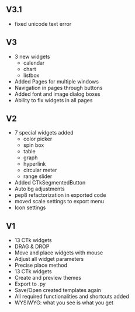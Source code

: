 ## V3.1
- fixed unicode text error

## V3
- 3 new widgets
  - calendar
  - chart
  - listbox
- Added Pages for multiple windows
- Navigation in pages through buttons
- Added font and image dialog boxes
- Ability to fix widgets in all pages

## V2 
- 7 special widgets added
   - color picker
   - spin box
   - table
   - graph
   - hyperlink
   - circular meter
   - range slider
- Added CTkSegmentedButton
- Auto bg adjustments
- pep8 refactorization in exported code
- moved scale settings to export menu
- Icon settings
  
## V1
- 13 CTk widgets
- DRAG & DROP
- Move and place widgets with mouse
- Adjust all widget parameters
- Precise place method
- 13 CTk widgets 
- Create and preview themes
- Export to .py
- Save/Open created templates again
- All required functionalities and shortcuts added
- WYSIWYG: what you see is what you get
